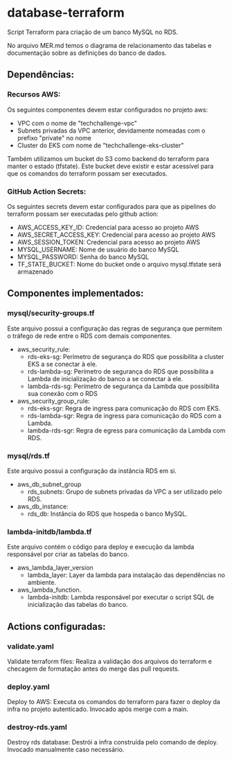 # database-terraform

Script Terraform para criação de um banco MySQL no RDS.  

No arquivo MER.md temos o diagrama de relacionamento das tabelas e documentação sobre as definições do banco de dados.

## Dependências:

### Recursos AWS:
Os seguintes componentes devem estar configurados no projeto aws:

- VPC com o nome de "techchallenge-vpc"
- Subnets privadas da VPC anterior, devidamente nomeadas com o prefixo "private" no nome
- Cluster do EKS com nome de "techchallenge-eks-cluster"

Também utilizamos um bucket do S3 como backend do terraform para manter o estado (tfstate). Este bucket deve existir e estar acessível para que os comandos do terraform possam ser executados.  

### GitHub Action Secrets:
Os seguintes secrets devem estar configurados para que as pipelines do terraform possam ser executadas pelo github action:

- AWS_ACCESS_KEY_ID: Credencial para acesso ao projeto AWS
- AWS_SECRET_ACCESS_KEY: Credencial para acesso ao projeto AWS
- AWS_SESSION_TOKEN: Credencial para acesso ao projeto AWS
- MYSQL_USERNAME: Nome de usuário do banco MySQL 
- MYSQL_PASSWORD: Senha do banco MySQL
- TF_STATE_BUCKET: Nome do bucket onde o arquivo mysql.tfstate será armazenado

## Componentes implementados:

### mysql/security-groups.tf

Este arquivo possui a configuração das regras de segurança que permitem o tráfego de rede entre o RDS com demais componentes.

- aws_security_rule:
    - rds-eks-sg: Perímetro de segurança do RDS que possibilita a cluster EKS a se conectar à ele.
    - rds-lambda-sg: Perímetro de segurança do RDS que possibilita a Lambda de inicialização do banco a se conectar à ele.
    - lambda-rds-sg: Perímetro de segurança da Lambda que possibilita sua conexão com o RDS
- aws_security_group_rule:
    - rds-eks-sgr: Regra de ingress para comunicação do RDS com EKS.
    - rds-lambda-sgr: Regra de ingress para comunicação do RDS com a Lambda.
    - lambda-rds-sgr: Regra de egress para comunicação da Lambda com RDS.

### mysql/rds.tf

Este arquivo possui a configuração da instância RDS em si.

- aws_db_subnet_group
    - rds_subnets: Grupo de subnets privadas da VPC a ser utilizado pelo RDS. 
- aws_db_instance:
    - rds_db: Instância do RDS que hospeda o banco MySQL.

### lambda-initdb/lambda.tf

Este arquivo contém o código para deploy e execução da lambda responsável por criar as tabelas do banco.

- aws_lambda_layer_version
    - lambda_layer: Layer da lambda para instalação das dependências no ambiente.
- aws_lambda_function.
    - lambda-initdb: Lambda responsável por executar o script SQL de inicialização das tabelas do banco.

## Actions configuradas:

### validate.yaml
Validate terraform files: Realiza a validação dos arquivos do terraform e checagem de formatação antes do merge das pull requests. 

### deploy.yaml
Deploy to AWS: Executa os comandos do terraform para fazer o deploy da infra no projeto autenticado. Invocado após merge com a main.

### destroy-rds.yaml
Destroy rds database: Destrói a infra construída pelo comando de deploy. Invocado manualmente caso necessário.